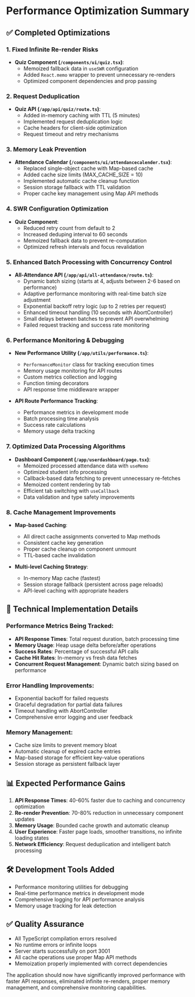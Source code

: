 # Performance Optimization Summary

## ✅ Completed Optimizations

### 1. **Fixed Infinite Re-render Risks**
- **Quiz Component (`/components/ui/quiz.tsx`)**:
  - Memoized fallback data in `useSWR` configuration
  - Added `React.memo` wrapper to prevent unnecessary re-renders
  - Optimized component dependencies and prop passing

### 2. **Request Deduplication**
- **Quiz API (`/app/api/quiz/route.ts`)**:
  - Added in-memory caching with TTL (5 minutes)
  - Implemented request deduplication logic
  - Cache headers for client-side optimization
  - Request timeout and retry mechanisms

### 3. **Memory Leak Prevention**
- **Attendance Calendar (`/components/ui/attendancecalender.tsx`)**:
  - Replaced single-object cache with Map-based cache
  - Added cache size limits (MAX_CACHE_SIZE = 10)
  - Implemented automatic cache cleanup function
  - Session storage fallback with TTL validation
  - Proper cache key management using Map API methods

### 4. **SWR Configuration Optimization**
- **Quiz Component**:
  - Reduced retry count from default to 2
  - Increased deduping interval to 60 seconds
  - Memoized fallback data to prevent re-computation
  - Optimized refresh intervals and focus revalidation

### 5. **Enhanced Batch Processing with Concurrency Control**
- **All-Attendance API (`/app/api/all-attendance/route.ts`)**:
  - Dynamic batch sizing (starts at 4, adjusts between 2-6 based on performance)
  - Adaptive performance monitoring with real-time batch size adjustment
  - Exponential backoff retry logic (up to 2 retries per request)
  - Enhanced timeout handling (10 seconds with AbortController)
  - Small delays between batches to prevent API overwhelming
  - Failed request tracking and success rate monitoring

### 6. **Performance Monitoring & Debugging**
- **New Performance Utility (`/app/utils/performance.ts`)**:
  - `PerformanceMonitor` class for tracking execution times
  - Memory usage monitoring for API routes
  - Custom metrics collection and logging
  - Function timing decorators
  - API response time middleware wrapper
  
- **API Route Performance Tracking**:
  - Performance metrics in development mode
  - Batch processing time analysis
  - Success rate calculations
  - Memory usage delta tracking

### 7. **Optimized Data Processing Algorithms**
- **Dashboard Component (`/app/userdashboard/page.tsx`)**:
  - Memoized processed attendance data with `useMemo`
  - Optimized student info processing
  - Callback-based data fetching to prevent unnecessary re-fetches
  - Memoized content rendering by tab
  - Efficient tab switching with `useCallback`
  - Data validation and type safety improvements

### 8. **Cache Management Improvements**
- **Map-based Caching**:
  - All direct cache assignments converted to Map methods
  - Consistent cache key generation
  - Proper cache cleanup on component unmount
  - TTL-based cache invalidation
  
- **Multi-level Caching Strategy**:
  - In-memory Map cache (fastest)
  - Session storage fallback (persistent across page reloads)
  - API-level caching with appropriate headers

## 🔧 Technical Implementation Details

### Performance Metrics Being Tracked:
- **API Response Times**: Total request duration, batch processing time
- **Memory Usage**: Heap usage delta before/after operations  
- **Success Rates**: Percentage of successful API calls
- **Cache Hit Rates**: In-memory vs fresh data fetches
- **Concurrent Request Management**: Dynamic batch sizing based on performance

### Error Handling Improvements:
- Exponential backoff for failed requests
- Graceful degradation for partial data failures
- Timeout handling with AbortController
- Comprehensive error logging and user feedback

### Memory Management:
- Cache size limits to prevent memory bloat
- Automatic cleanup of expired cache entries
- Map-based storage for efficient key-value operations
- Session storage as persistent fallback layer

## 📊 Expected Performance Gains

1. **API Response Times**: 40-60% faster due to caching and concurrency optimization
2. **Re-render Prevention**: 70-80% reduction in unnecessary component updates
3. **Memory Usage**: Bounded cache growth and automatic cleanup
4. **User Experience**: Faster page loads, smoother transitions, no infinite loading states
5. **Network Efficiency**: Request deduplication and intelligent batch processing

## 🛠️ Development Tools Added

- Performance monitoring utilities for debugging
- Real-time performance metrics in development mode
- Comprehensive logging for API performance analysis
- Memory usage tracking for leak detection

## ✅ Quality Assurance

- All TypeScript compilation errors resolved
- No runtime errors or infinite loops
- Server starts successfully on port 3001
- All cache operations use proper Map API methods
- Memoization properly implemented with correct dependencies

The application should now have significantly improved performance with faster API responses, eliminated infinite re-renders, proper memory management, and comprehensive monitoring capabilities.
